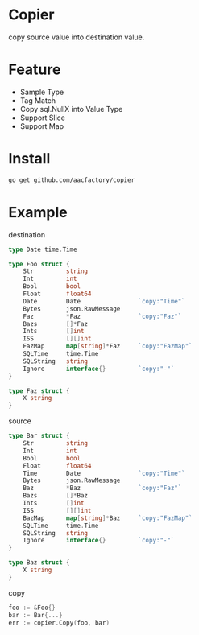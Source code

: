 # Copier
copy source value into destination value.

# Feature
* Sample Type
* Tag Match
* Copy sql.NullX into Value Type
* Support Slice
* Support Map

# Install
```bash
go get github.com/aacfactory/copier
```

# Example
destination
```go
type Date time.Time

type Foo struct {
	Str         string
    Int         int
    Bool        bool
    Float       float64
	Date        Date                `copy:"Time"`
	Bytes       json.RawMessage
	Faz         *Faz                `copy:"Faz"`
	Bazs        []*Faz
	Ints        []int
	ISS         [][]int
	FazMap      map[string]*Faz     `copy:"FazMap"`
	SQLTime     time.Time
	SQLString   string
    Ignore      interface{}         `copy:"-"`
}

type Faz struct {
	X string
}
```
source
```go
type Bar struct {
	Str         string
    Int         int
    Bool        bool
    Float       float64
	Time        Date                `copy:"Time"`
	Bytes       json.RawMessage
	Baz         *Baz                `copy:"Faz"`
	Bazs        []*Baz
	Ints        []int
	ISS         [][]int
	BazMap      map[string]*Baz     `copy:"FazMap"`
	SQLTime     time.Time
	SQLString   string
    Ignore      interface{}         `copy:"-"`
}

type Baz struct {
	X string
}
```
copy
```go
foo := &Foo{}
bar := Bar{...}
err := copier.Copy(foo, bar)
```